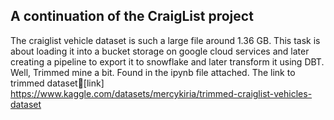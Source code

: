 ## A continuation of the CraigList project
The craiglist vehicle dataset is such a large file around 1.36 GB. This task is about loading it into a bucket storage on google cloud services and later creating a pipeline to export it to snowflake and later transform it using DBT.
Well, Trimmed mine a bit. Found in the ipynb file attached. 
The link to trimmed dataset🔗[link] https://www.kaggle.com/datasets/mercykiria/trimmed-craiglist-vehicles-dataset
